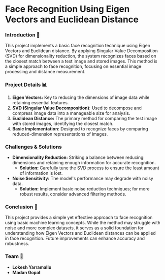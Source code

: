 # **Face Recognition Using Eigen Vectors and Euclidean Distance**

### **Introduction 📘**

This project implements a basic face recognition technique using Eigen Vectors and Euclidean distance. By applying Singular Value Decomposition (SVD) for dimensionality reduction, the system recognizes faces based on the closest match between a test image and stored images. This method is a simple approach to face recognition, focusing on essential image processing and distance measurement.

### **Project Details 📊**

1. **Eigen Vectors:** Key to reducing the dimensions of image data while retaining essential features.
2. **SVD (Singular Value Decomposition):** Used to decompose and compress image data into a manageable size for analysis.
3. **Euclidean Distance:** The primary method for comparing the test image with stored images, identifying the closest match.
4. **Basic Implementation:** Designed to recognize faces by comparing reduced-dimension representations of images.

### **Challenges & Solutions**

- **Dimensionality Reduction:** Striking a balance between reducing dimensions and retaining enough information for accurate recognition.
  - **Solution:** Carefully tune the SVD process to ensure the least amount of information is lost.
- **Noise Sensitivity:** The model's performance may degrade with noisy data.
  - **Solution:** Implement basic noise reduction techniques; for more robust results, consider advanced filtering methods.

### **Conclusion 📝**

This project provides a simple yet effective approach to face recognition using basic machine learning concepts. While the method may struggle with noise and more complex datasets, it serves as a solid foundation for understanding how Eigen Vectors and Euclidean distances can be applied in face recognition. Future improvements can enhance accuracy and robustness.

### **Team 👥**

- **Lokesh Yarramallu**
- **Madan Gopal**
